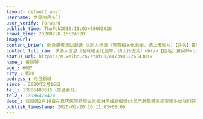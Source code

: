 ```yaml
---
layout: default_post
username: 世界的尽头ll
user_verify: forward
publish_time: ThuFeb2010:11:03+08002020
crawl_time: 20200220-15:24:20
imageurl: 
content_brief: 肺炎患者求助超话 求助人信息（若有相关化验单，请上传图片）【姓名】黄凤琴【年龄】66岁【所在城市】鄂州【所在小区、社区】光谷新城【患病时间】2020年2月16日【联系方式】13986408615（患者女儿）【其他紧急联系人】13986425470【病情描述】我妈妈2月16日在葛店医院检查血常规淋巴细胞 ...全文
content_full_raw: 求助人信息（若有相关化验单，请上传图片）<br/>【姓名】黄凤琴<br/>【年龄】66岁<br/>【所在城市】鄂州<br/>【所在小区、社区】光谷新城<br/>【患病时间】2020年2月16日<br/>【联系方式】13986408615（患者女儿）<br/>【其他紧急联系人】13986425470<br/>【病情描述】我妈妈2月16日在葛店医院检查血常规淋巴细胞偏低ct显示肺部感染病变医生给我们开了单子去宾馆隔离我的单子是确诊患者密切接触者我妈妈第二天做了咽拭子至今也不知道结果现在妈妈每天往返于医院和宾馆打针吃药中间发热和拉肚子医生给了退烧药和止泻药妈妈现在精神状态越来越差希望尽快得到市医院的收治
status_url: https://m.weibo.cn/status/4473985226343819
name_: 黄凤琴
age_: 66岁
city_: 鄂州
address_: 光谷新城
since_: 2020年2月16日
tel_: 13986408615（患者女儿）
tel2_: 13986425470
desc_: 我妈妈2月16日在葛店医院检查血常规淋巴细胞偏低ct显示肺部感染病变医生给我们开了单子去宾馆隔离我的单子是确诊患者密切接触者我妈妈第二天做了咽拭子至今也不知道结果现在妈妈每天往返于医院和宾馆打针吃药中间发热和拉肚子医生给了退烧药和止泻药妈妈现在精神状态越来越差希望尽快得到市医院的收治
publish_timestamp: 2020-02-20 10:11:03+08:00
---
```

